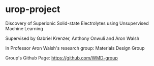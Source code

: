 # urop-project
Discovery of Superionic Solid-state Electrolytes using Unsupervised Machine Learning

Supervised by Gabriel Krenzer, Anthony Onwuli and Aron Walsh

In Professor Aron Walsh's research group: Materials Design Group

Group's Github Page: https://github.com/WMD-group

